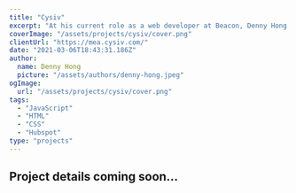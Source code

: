 ```yaml
---
title: "Cysiv"
excerpt: "At his current role as a web developer at Beacon, Denny Hong and his teamates worked on Cysiv's website.Cysiv is a fast-growing cyber security company that needed to scale up their website quickly with new features and content. Here's a look at how he and his teamates helped polish their existing brand guide and execute a number of new web styles across their new pages."
coverImage: "/assets/projects/cysiv/cover.png"
clientUrl: "https://mea.cysiv.com/"
date: "2021-03-06T18:43:31.186Z"
author:
  name: Denny Hong
  picture: "/assets/authors/denny-hong.jpeg"
ogImage:
  url: "/assets/projects/cysiv/cover.png"
tags:
  - "JavaScript"
  - "HTML"
  - "CSS"
  - "Hubspot"
type: "projects"
---
```


## Project details coming soon...
